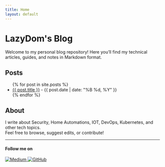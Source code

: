```yaml
---
title: Home
layout: default
---
```

# LazyDom's Blog

Welcome to my personal blog repository! Here you’ll find my technical articles, guides, and notes in Markdown format.

## Posts

<ul>
  {% for post in site.posts %}
    <li>
      <a href="{{ site.baseurl }}{{ post.url }}">{{ post.title }}</a> - {{ post.date | date: "%B %d, %Y" }}
    </li>
  {% endfor %}
</ul>

## About

I write about Security, Home Automations, IOT, DevOps, Kubernetes, and other tech topics.  
Feel free to browse, suggest edits, or contribute!

---

#### Follow me on
<div class="social-icons-row">
  <a href="https://medium.com/@LazyDom" target="_blank" rel="noopener" title="Medium" class="social-icon-link">
    <img src="{{ '/assets/images/medium-button.svg' | relative_url }}" alt="Medium" />
  </a>
  <a href="https://github.com/LazyDom" target="_blank" rel="noopener" title="GitHub" class="social-icon-link">
    <img src="{{ '/assets/images/github-mark.svg' | relative_url }}" alt="GitHub" />
  </a>
</div>
